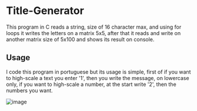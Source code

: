 # Title-Generator
This program in C reads a string, size of 16 character max, and using for loops it writes the letters on a matrix 5x5, after that it reads and write on another matrix  size of 5x100 and shows its result on console.
## Usage
I code this program in portuguese but its usage is simple, first of if you want to high-scale a text you enter '1', then you write the message, on lowercase only, if you want to high-scale a number, at the start write '2', then the numbers you want.

![image](https://user-images.githubusercontent.com/87271192/190913333-62cd23dc-f0e8-4ed2-8e6e-d0125efaeaeb.png)
